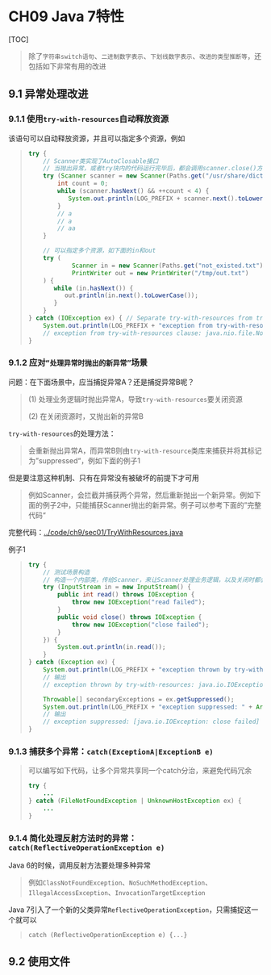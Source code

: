# CH09 Java 7特性

[TOC]

> 除了`字符串switch语句`、`二进制数字表示`、`下划线数字表示`、`改进的类型推断等`，还包括如下非常有用的改进

## 9.1 异常处理改进

### 9.1.1 使用`try-with-resources`自动释放资源

该语句可以自动释放资源，并且可以指定多个资源，例如

> ```java
> try {
>     // Scanner类实现了AutoClosable接口
>     // 当抛出异常，或者try块内的代码运行完毕后，都会调用scanner.close()方法来释放资源
>     try (Scanner scanner = new Scanner(Paths.get("/usr/share/dict/words"))) {
>         int count = 0;
>         while (scanner.hasNext() && ++count < 4) {
>            System.out.println(LOG_PREFIX + scanner.next().toLowerCase());
>         }
>         // a
>         // a
>         // aa
>     }
> 
>     // 可以指定多个资源，如下面的in和out
>     try (
>             Scanner in = new Scanner(Paths.get("not_existed.txt"));
>             PrintWriter out = new PrintWriter("/tmp/out.txt")
>     ) {
>        while (in.hasNext()) {
>           out.println(in.next().toLowerCase());
>        }
>     }
> } catch (IOException ex) { // Separate try-with-resources from try/catch
>     System.out.println(LOG_PREFIX + "exception from try-with-resources clause: " + ex);
>     // exception from try-with-resources clause: java.nio.file.NoSuchFileException: not_existed.txt
> }
> ```

### 9.1.2 应对`“处理异常时抛出的新异常”`场景

问题：在下面场景中，应当捕捉异常A？还是捕捉异常B呢？

> (1) 处理业务逻辑时抛出异常A，导致`try-with-resources`要关闭资源
>
> (2) 在关闭资源时，又抛出新的异常B

`try-with-resources`的处理方法：

> 会重新抛出异常A，而异常B则由`try-with-resource`类库来捕获并将其标记为”suppressed“，例如下面的例子1

但是要注意这种机制、只有在异常没有被破坏的前提下才可用

> 例如Scanner，会拦截并捕获两个异常，然后重新抛出一个新异常。例如下面的例子2中，只能捕获Scanner抛出的新异常。例子可以参考下面的”完整代码“

完整代码：[../code/ch9/sec01/TryWithResources.java](../code/ch9/sec01/TryWithResources.java)

例子1

> ```java
> try {
>     // 测试场景构造
>     // 构造一个内部类，传给Scanner，来让Scanner处理业务逻辑，以及关闭时都会抛出异常
>     try (InputStream in = new InputStream() {
>         public int read() throws IOException {
>             throw new IOException("read failed");
>         }
>         public void close() throws IOException {
>             throw new IOException("close failed");
>         }
>     }) {
>         System.out.println(in.read());
>     }
> } catch (Exception ex) {
>     System.out.println(LOG_PREFIX + "exception thrown by try-with-resources: " + ex);
>     // 输出
>     // exception thrown by try-with-resources: java.io.IOException: read failed
> 
>     Throwable[] secondaryExceptions = ex.getSuppressed();
>     System.out.println(LOG_PREFIX + "exception suppressed: " + Arrays.toString(secondaryExceptions));
>     // 输出
>     // exception suppressed: [java.io.IOException: close failed]
> }
> ```

### 9.1.3 捕获多个异常：`catch(ExceptionA|ExceptionB e)`

> 可以编写如下代码，让多个异常共享同一个catch分治，来避免代码冗余
>
> ~~~java
> try {
>     ...
> } catch (FileNotFoundException | UnknownHostException ex) {
>     ...
> }
> ~~~

### 9.1.4 简化处理反射方法时的异常：`catch(ReflectiveOperationException e)`

Java 6的时候，调用反射方法要处理多种异常

> 例如`ClassNotFoundException`、`NoSuchMethodException`、`IllegalAccessException`、`InvocationTargetException`

Java 7引入了一个新的父类异常`ReflectiveOperationException`，只需捕捉这一个就可以

> `catch (ReflectiveOperationException e) {...}`

## 9.2 使用文件

